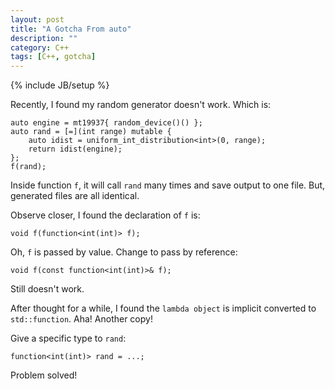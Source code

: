 ```yaml
---
layout: post
title: "A Gotcha From auto"
description: ""
category: C++
tags: [C++, gotcha]
---
```

{% include JB/setup %}

Recently, I found my random generator doesn't work. Which is:

    auto engine = mt19937{ random_device()() };
    auto rand = [=](int range) mutable {
        auto idist = uniform_int_distribution<int>(0, range);
        return idist(engine);
    };
    f(rand);

Inside function `f`, it will call `rand` many times and save output to one file. But, generated files are all identical.

Observe closer, I found the declaration of `f` is:

    void f(function<int(int)> f);

Oh, `f` is passed by value. Change to pass by reference:

    void f(const function<int(int)>& f);

Still doesn't work.

After thought for a while, I found the `lambda object` is implicit converted to `std::function`. Aha! Another copy!

Give a specific type to `rand`:

    function<int(int)> rand = ...;

Problem solved!
